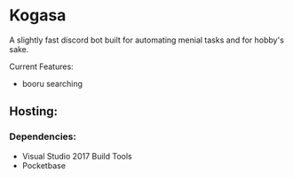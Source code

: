 # Kogasa
A slightly fast discord bot built for automating menial tasks and for hobby's sake.

Current Features:
- booru searching

## Hosting:

### Dependencies:
- Visual Studio 2017 Build Tools
- Pocketbase

